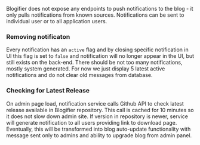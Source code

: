 Blogifier does not expose any endpoints to push notifications to the blog - 
it only pulls notifications from known sources. Notifications can be sent
to individual user or to all application users. 

### Removing notificaton
Every notification has an `active`
flag and by closing specific notification in UI this flag is set to `false` 
and notification will no longer appear in the UI, but still exists on the back-end. 
There should be not too many notifications, mostly system generated. For now
we just display 5 latest active notifications and do not clear old messages
from database.

### Checking for Latest Release
On admin page load, notification service calls Github API to check latest
release available in Blogifier repository. This call is cached for 10 
minutes so it does not slow down admin site. If version in repository is newer,
service will generate notification to all users providing link to download page.
Eventually, this will be transformed into blog auto-update functionality with
message sent only to admins and ability to upgrade blog from admin panel.